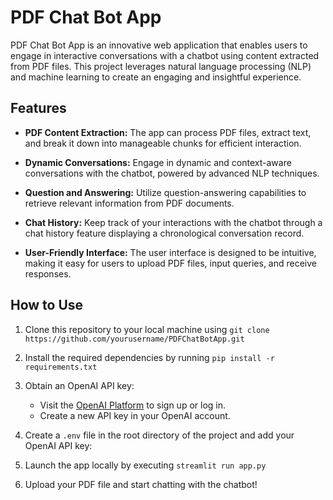 # PDF Chat Bot App

PDF Chat Bot App is an innovative web application that enables users to engage in interactive conversations with a chatbot using content extracted from PDF files. This project leverages natural language processing (NLP) and machine learning to create an engaging and insightful experience.

## Features

- **PDF Content Extraction:** The app can process PDF files, extract text, and break it down into manageable chunks for efficient interaction.

- **Dynamic Conversations:** Engage in dynamic and context-aware conversations with the chatbot, powered by advanced NLP techniques.

- **Question and Answering:** Utilize question-answering capabilities to retrieve relevant information from PDF documents.

- **Chat History:** Keep track of your interactions with the chatbot through a chat history feature displaying a chronological conversation record.

- **User-Friendly Interface:** The user interface is designed to be intuitive, making it easy for users to upload PDF files, input queries, and receive responses.

## How to Use

1. Clone this repository to your local machine using `git clone https://github.com/yourusername/PDFChatBotApp.git`

2. Install the required dependencies by running `pip install -r requirements.txt`

3. Obtain an OpenAI API key:

   - Visit the [OpenAI Platform](https://platform.openai.com/) to sign up or log in.
   - Create a new API key in your OpenAI account.

4. Create a `.env` file in the root directory of the project and add your OpenAI API key:

5. Launch the app locally by executing `streamlit run app.py`

6. Upload your PDF file and start chatting with the chatbot!
